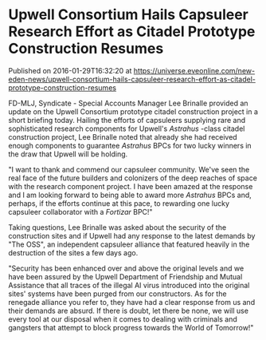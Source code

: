 # Upwell Consortium Hails Capsuleer Research Effort as Citadel Prototype Construction Resumes
Published on 2016-01-29T16:32:20 at https://universe.eveonline.com/new-eden-news/upwell-consortium-hails-capsuleer-research-effort-as-citadel-prototype-construction-resumes

FD-MLJ, Syndicate - Special Accounts Manager Lee Brinalle provided an update on the Upwell Consortium prototype citadel construction project in a short briefing today. Hailing the efforts of capsuleers supplying rare and sophisticated research components for Upwell's _Astrahus_ -class citadel construction project, Lee Brinalle noted that already she had received enough components to guarantee _Astrahus_ BPCs for two lucky winners in the draw that Upwell will be holding.

"I want to thank and commend our capsuleer community. We've seen the real face of the future builders and colonizers of the deep reaches of space with the research component project. I have been amazed at the response and I am looking forward to being able to award more _Astrahus_ BPCs and, perhaps, if the efforts continue at this pace, to rewarding one lucky capsuleer collaborator with a _Fortizar_ BPC!"

Taking questions, Lee Brinalle was asked about the security of the construction sites and if Upwell had any response to the latest demands by "The OSS", an independent capsuleer alliance that featured heavily in the destruction of the sites a few days ago.

"Security has been enhanced over and above the original levels and we have been assured by the Upwell Department of Friendship and Mutual Assistance that all traces of the illegal AI virus introduced into the original sites' systems have been purged from our constructors. As for the renegade alliance you refer to, they have had a clear response from us and their demands are absurd. If there is doubt, let there be none, we will use every tool at our disposal when it comes to dealing with criminals and gangsters that attempt to block progress towards the World of Tomorrow!"
